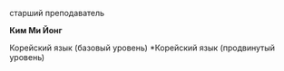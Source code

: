 старший преподаватель



**Ким Ми Йонг**

Корейский язык (базовый уровень)
	*Корейский язык (продвинутый уровень)
